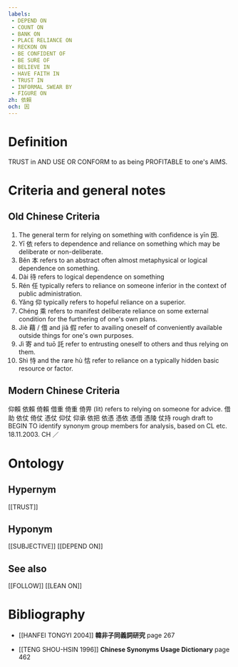 ```yaml
---
labels: 
 - DEPEND ON
 - COUNT ON
 - BANK ON
 - PLACE RELIANCE ON
 - RECKON ON
 - BE CONFIDENT OF
 - BE SURE OF
 - BELIEVE IN
 - HAVE FAITH IN
 - TRUST IN
 - INFORMAL SWEAR BY
 - FIGURE ON
zh: 依賴
och: 因
---
```


# Definition
TRUST in AND USE OR CONFORM to as being PROFITABLE to one's AIMS.
# Criteria and general notes
## Old Chinese Criteria
1. The general term for relying on something with confidence is yīn 因.
2. Yī 依 refers to dependence and reliance on something which may be deliberate or non-deliberate.
3. Běn 本 refers to an abstract often almost metaphysical or logical dependence on something.
4. Dài 待 refers to logical dependence on something
5. Rén 任 typically refers to reliance on someone inferior in the context of public administration.
6. Yǎng 仰 typically refers to hopeful reliance on a superior.
7. Chéng 乘 refers to manifest deliberate reliance on some external condition for the furthering of one's own plans.
8. Jiè 藉 / 借 and jiǎ 假 refer to availing oneself of conveniently available outside things for one's own purposes.
9. Jì 寄 and tuō 託 refer to entrusting oneself to others and thus relying on them.
10. Shì 恃 and the rare hù 怙 refer to reliance on a typically hidden basic resource or factor.
## Modern Chinese Criteria
仰賴
依賴
倚賴
借重
倚重
倚畀 (lit) refers to relying on someone for advice.
借助
依仗
倚仗
憑仗
仰仗
仰承
依把
依憑
憑依
憑借
憑陵
仗持
rough draft to BEGIN TO identify synonym group members for analysis, based on CL etc. 18.11.2003. CH ／
# Ontology

## Hypernym
[[TRUST]]
## Hyponym
[[SUBJECTIVE]]
[[DEPEND ON]]
## See also
[[FOLLOW]]
[[LEAN ON]]
# Bibliography
- [[HANFEI TONGYI 2004]]
**韓非子同義詞研究** page 267

- [[TENG SHOU-HSIN 1996]]
**Chinese Synonyms Usage Dictionary** page 462
